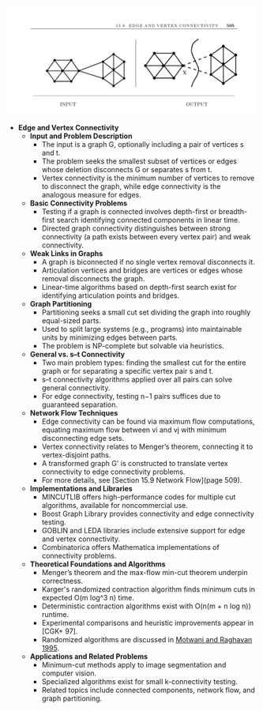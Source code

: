 ![ADM-ch15-graphs-edge-vertex-connectivity](ADM-ch15-graphs-edge-vertex-connectivity.best.png)

- **Edge and Vertex Connectivity**
  - **Input and Problem Description**
    - The input is a graph G, optionally including a pair of vertices s and t.
    - The problem seeks the smallest subset of vertices or edges whose deletion disconnects G or separates s from t.
    - Vertex connectivity is the minimum number of vertices to remove to disconnect the graph, while edge connectivity is the analogous measure for edges.
  - **Basic Connectivity Problems**
    - Testing if a graph is connected involves depth-first or breadth-first search identifying connected components in linear time.
    - Directed graph connectivity distinguishes between strong connectivity (a path exists between every vertex pair) and weak connectivity.
  - **Weak Links in Graphs**
    - A graph is biconnected if no single vertex removal disconnects it.
    - Articulation vertices and bridges are vertices or edges whose removal disconnects the graph.
    - Linear-time algorithms based on depth-first search exist for identifying articulation points and bridges.
  - **Graph Partitioning**
    - Partitioning seeks a small cut set dividing the graph into roughly equal-sized parts.
    - Used to split large systems (e.g., programs) into maintainable units by minimizing edges between parts.
    - The problem is NP-complete but solvable via heuristics.
  - **General vs. s–t Connectivity**
    - Two main problem types: finding the smallest cut for the entire graph or for separating a specific vertex pair s and t.
    - s–t connectivity algorithms applied over all pairs can solve general connectivity.
    - For edge connectivity, testing n−1 pairs suffices due to guaranteed separation.
  - **Network Flow Techniques**
    - Edge connectivity can be found via maximum flow computations, equating maximum flow between vi and vj with minimum disconnecting edge sets.
    - Vertex connectivity relates to Menger’s theorem, connecting it to vertex-disjoint paths.
    - A transformed graph G' is constructed to translate vertex connectivity to edge connectivity problems.
    - For more details, see [Section 15.9 Network Flow](page 509).
  - **Implementations and Libraries**
    - MINCUTLIB offers high-performance codes for multiple cut algorithms, available for noncommercial use.
    - Boost Graph Library provides connectivity and edge connectivity testing.
    - GOBLIN and LEDA libraries include extensive support for edge and vertex connectivity.
    - Combinatorica offers Mathematica implementations of connectivity problems.
  - **Theoretical Foundations and Algorithms**
    - Menger’s theorem and the max-flow min-cut theorem underpin correctness.
    - Karger's randomized contraction algorithm finds minimum cuts in expected O(m log^3 n) time.
    - Deterministic contraction algorithms exist with O(n(m + n log n)) runtime.
    - Experimental comparisons and heuristic improvements appear in [CGK+ 97].
    - Randomized algorithms are discussed in [Motwani and Raghavan 1995](https://example.org).
  - **Applications and Related Problems**
    - Minimum-cut methods apply to image segmentation and computer vision.
    - Specialized algorithms exist for small k-connectivity testing.
    - Related topics include connected components, network flow, and graph partitioning.
